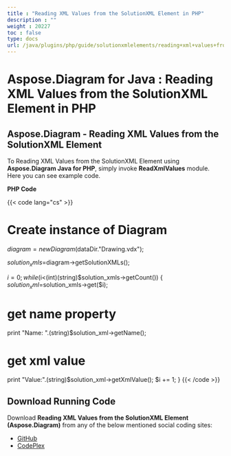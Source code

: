 ```yaml
---
title : "Reading XML Values from the SolutionXML Element in PHP" 
description : "" 
weight : 20227 
toc : false
type: docs
url: /java/plugins/php/guide/solutionxmlelements/reading+xml+values+from+the+solutionxml+element+in+php/
---
```


# Aspose.Diagram for Java : Reading XML Values from the SolutionXML Element in PHP


## Aspose.Diagram - Reading XML Values from the SolutionXML Element

To Reading XML Values from the SolutionXML Element using **Aspose.Diagram Java for PHP**, simply invoke **ReadXmlValues** module. Here you can see example code.

**PHP Code**

{{< code lang="cs" >}}
# Create instance of Diagram
$diagram = new Diagram($dataDir."Drawing.vdx");

$solution_xmls=$diagram->getSolutionXMLs();

$i= 0;
while ($i<(int)(string)$solution_xmls->getCount()) {
$solution_xml =$solution_xmls->get($i);
# get name property
print "Name: ".(string)$solution_xml->getName();
# get xml value
print "Value:".(string)$solution_xml->getXmlValue();
$i += 1;
}
{{< /code >}}

## Download Running Code

Download **Reading XML Values from the SolutionXML Element (Aspose.Diagram)** from any of the below mentioned social coding sites:

*   [GitHub](https://github.com/asposediagram/Aspose.Diagram-for-Java/blob/master/Plugins/Aspose_Diagram_Java_for_PHP/src/aspose/diagram/WorkingwithSolutionXMLElements/ReadXmlValues.php)
*   [CodePlex](https://asposediagramjavaphp.codeplex.com/SourceControl/latest#src/aspose/diagram/WorkingwithSolutionXMLElements/ReadXmlValues.php)

